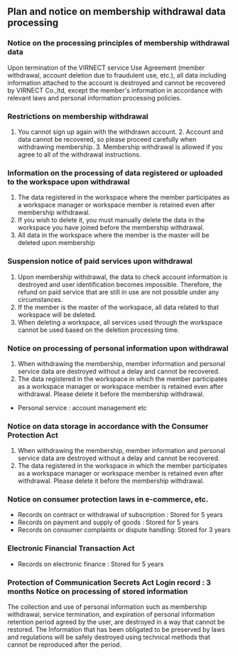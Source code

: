 ## Plan and notice on membership withdrawal data processing

### Notice on the processing principles of membership withdrawal data

Upon termination of the VIRNECT service Use Agreement (member withdrawal, account deletion due to fraudulent use, etc.), all data including information attached to the account is destroyed and cannot be recovered by VIRNECT Co.,ltd, except the member's information in accordance with relevant laws and personal information processing policies.

### Restrictions on membership withdrawal

1. You cannot sign up again with the withdrawn account. 2. Account and data cannot be recovered, so please proceed carefully when withdrawing membership. 3. Membership withdrawal is allowed if you agree to all of the withdrawal instructions.

### Information on the processing of data registered or uploaded to the workspace upon withdrawal

1. The data registered in the workspace where the member participates as a workspace manager or workspace member is retained even after membership withdrawal.
2. If you wish to delete it, you must manually delete the data in the workspace you have joined before the membership withdrawal.
3. All data in the workspace where the member is the master will be deleted upon membership

### Suspension notice of paid services upon withdrawal

1. Upon membership withdrawal, the data to check account information is destroyed and user identification becomes impossible. Therefore, the refund on paid service that are still in use are not possible under any circumstances.
2. If the member is the master of the workspace, all data related to that workspace will be deleted.
3. When deleting a workspace, all services used through the workspace cannot be used based on the deletion processing time.

### Notice on processing of personal information upon withdrawal

1. When withdrawing the membership, member information and personal service data are destroyed without a delay and cannot be recovered.
2. The data registered in the workspace in which the member participates as a workspace manager or workspace member is retained even after withdrawal. Please delete it before the membership withdrawal.
- Personal service : account management etc

### Notice on data storage in accordance with the Consumer Protection Act

1. When withdrawing the membership, member information and personal service data are destroyed without a delay and cannot be recovered.
2. The data registered in the workspace in which the member participates as a workspace manager or workspace member is retained even after withdrawal. Please delete it before the membership withdrawal.

### Notice on consumer protection laws in e-commerce, etc.

- Records on contract or withdrawal of subscription : Stored for 5 years
- Records on payment and supply of goods : Stored for 5 years
- Records on consumer complaints or dispute handling: Stored for 3 years

### Electronic Financial Transaction Act

- Records on electronic finance : Stored for 5 years

### Protection of Communication Secrets Act Login record : 3 months Notice on processing of stored information

The collection and use of personal information such as membership withdrawal, service termination, and expiration of personal information retention period agreed by the user, are destroyed in a way that cannot be restored. The Information that has been obligated to be preserved by laws and regulations will be safely destroyed using technical methods that cannot be reproduced after the period.
